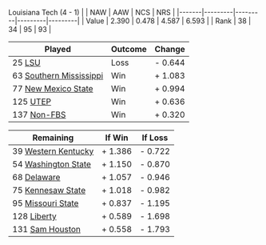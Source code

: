 Louisiana Tech (4 - 1)
|       |   NAW   |   AAW   |   NCS   |   NRS   |
|-------|---------|---------|---------|---------|
| Value |   2.390 |   0.478 |   4.587 |   6.593 |
| Rank  |      38 |      34 |      95 |      93 |

| Played                    | Outcome    |  Change  |
|---------------------------|------------|----------|
|  25 [LSU                   ](LSU)| Loss       | -  0.644 |
|  63 [Southern Mississippi  ](SouthernMississippi)| Win        | +  1.083 |
|  77 [New Mexico State      ](NewMexicoState)| Win        | +  0.994 |
| 125 [UTEP                  ](UTEP)| Win        | +  0.636 |
| 137 [Non-FBS               ](NonFBS)| Win        | +  0.320 |

| Remaining                 |  If Win  |  If Loss |
|---------------------------|----------|----------|
|  39 [Western Kentucky      ](WesternKentucky)| +  1.386 | -  0.722 |
|  54 [Washington State      ](WashingtonState)| +  1.150 | -  0.870 |
|  68 [Delaware              ](Delaware)| +  1.057 | -  0.946 |
|  75 [Kennesaw State        ](KennesawState)| +  1.018 | -  0.982 |
|  95 [Missouri State        ](MissouriState)| +  0.837 | -  1.195 |
| 128 [Liberty               ](Liberty)| +  0.589 | -  1.698 |
| 131 [Sam Houston           ](SamHouston)| +  0.558 | -  1.793 |

